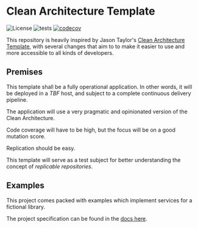 # Clean Architecture Template

![License](https://img.shields.io/github/license/DyegoMaas/CleanArchitectureTemplate.svg)
![tests](https://github.com/DyegoMaas/CleanArchitectureTemplate/workflows/build/badge.svg)
[![codecov](https://codecov.io/gh/DyegoMaas/CleanArchitectureTemplate/branch/main/graph/badge.svg?token=IPBG3BP2D8)](https://codecov.io/gh/DyegoMaas/CleanArchitectureTemplate)

This repository is heavily inspired by Jason Taylor's [Clean Architecture Template](https://github.com/jasontaylordev/CleanArchitecture), with several changes that aim to to make it easier to use and more accessible to all kinds of developers.

## Premises

This template shall be a fully operational application. In other words, it will be deployed in a _TBF_ host, and subject to a complete continuous delivery pipeline.

The application will use a very pragmatic and opinionated version of the Clean Architecture.

Code coverage will have to be high, but the focus will be on a good mutation score.

Replication should be easy. 

This template will serve as a test subject for better understanding the concept of _replicable repositories_.

## Examples

This project comes packed with examples which implement services for a fictional library.

The project specification can be found in the [docs here](docs/ProjectSpecifications.md).


